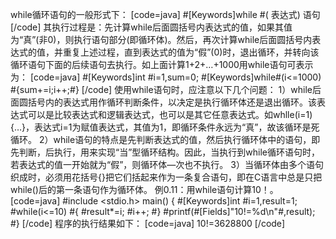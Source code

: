 while循环语句的一般形式下：
[code=java]
#[Keywords]while #( 表达式)
	语句
[/code]
其执行过程是：先计算while后面圆括号内表达式的值，如果其值为“真”(非0)，则执行语句部分(即循环体)。然后，再次计算while后面圆括号内表达式的值，并重复上述过程，直到表达式的值为“假”(0)时，退出循环，并转向该循环语句下面的后续语句去执行。如上面计算1+2+…+1000用while语句可表示为：
[code=java]
#[Keywords]int #i=1,sum=0;
#[Keywords]while#(i<=1000)
	#{sum+=i;i++;#}
[/code]
使用while语句时，应注意以下几个问题：
1）while后面圆括号内的表达式用作循环判断条件，以决定是执行循环体还是退出循环。该表达式可以是比较表达式和逻辑表达式，也可以是其它任意表达式。如whlle(i=1){…}，表达式i=1为赋值表达式，其值为1，即循环条件永远为“真”，故该循环是死循环。
2）while语句的特点是先判断表达式的值，然后执行循环体中的语句，即先判断，后执行，用来实现“当”型循环结构。因此，当执行到while循环语句时，若表达式的值一开始就为“假”，则循环体—次也不执行。
3）当循环体由多个语句织成时，必须用花括号{}把它们括起来作为一条复合语句，即在C语言中总是只把while()后的第一条语句作为循环体。
例0.11：用while语句计算10！。
[code=java]
#include <stdio.h>
main()
{
	#[Keywords]int #i=1,result=1;
	#while(i<=10)
	#{
		#result*=i;
		#i++;
	#}
	#printf(#[Fields]"10!=%d\n"#,result);
#}
[/code]
程序的执行结果如下：
[code=java]
10!=3628800
[/code]
